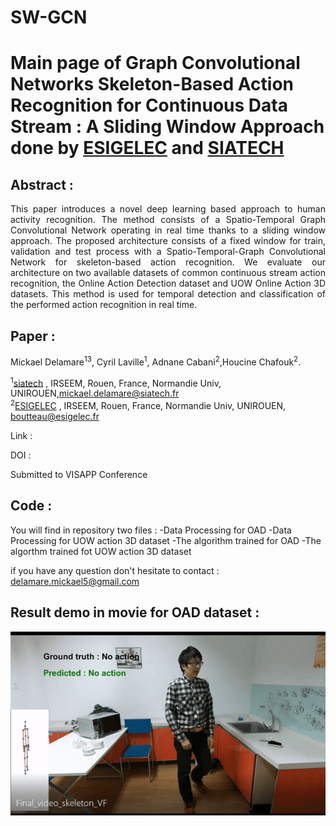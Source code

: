 # SW-GCN

# Main page of Graph Convolutional Networks Skeleton-Based Action Recognition for Continuous Data Stream : A Sliding Window Approach done by [ESIGELEC](https://www.esigelec.fr/) and [SIATECH](https://www.siatech.fr/)


 


## Abstract :
<p style="text-align:justify";>
This paper introduces a novel deep learning based approach to human activity recognition. The method consists of a Spatio-Temporal Graph Convolutional Network  operating in real time thanks to a sliding window approach. The proposed architecture consists of a fixed window for train, validation and test process with a Spatio-Temporal-Graph Convolutional Network for skeleton-based action recognition. We evaluate our architecture on two available datasets of common continuous stream action recognition, the Online Action Detection dataset and UOW Online Action 3D datasets. This method is used for temporal detection and classification of the performed action recognition in real time.</p>

## Paper :

Mickael Delamare<sup>1</sup><sup>3</sup>, Cyril Laville<sup>1</sup>, Adnane Cabani<sup>2</sup>,Houcine Chafouk<sup>2</sup>.  

<sup>1</sup>[siatech](https://www.siatech.fr/) , IRSEEM, Rouen, France, Normandie Univ, UNIROUEN,mickael.delamare@siatech.fr   
<sup>2</sup>[ESIGELEC](http://www.esigelec.fr/) , IRSEEM, Rouen, France, Normandie Univ, UNIROUEN, boutteau@esigelec.fr

Link : 

DOI : 

Submitted to VISAPP Conference

## Code :
You will find in repository two files : 
  -Data Processing for OAD 
  -Data Processing for UOW action 3D dataset
  -The algorithm trained for OAD
  -The algorthm trained fot UOW action 3D dataset
  
if you have any question don't hesitate to contact : delamare.mickael5@gmail.com

## Result demo in movie for OAD dataset :

<p align="center">
<img src="final_demo.gif">
</p>



